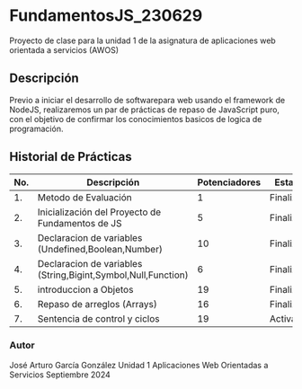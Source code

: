 # FundamentosJS_230629
Proyecto de clase para la unidad 1 de la asignatura de aplicaciones web orientada a servicios (AWOS)

## Descripción 

Previo a iniciar el desarrollo de softwarepara web usando el framework de NodeJS, realizaremos un par de prácticas de repaso de JavaScript puro, con el objetivo de confirmar los conocimientos basicos de logica de programación.

## Historial de Prácticas 

|No.|Descripción|Potenciadores|Estatus|
|--|--|--|--|
|1.|Metodo de Evaluación|1|Finalizada|
|2.|Inicialización del Proyecto de Fundamentos de JS|5|Finalizada|
|3.|Declaracion de variables (Undefined,Boolean,Number)|10|Finalizada|
|4.|Declaracion de variables (String,Bigint,Symbol,Null,Function)|6|Finalizada|
|5.|introduccion a Objetos|19|Finalizada|
|6.|Repaso de arreglos (Arrays)|16|Finalizada|
|7.|Sentencia de control y ciclos |19|Activa|

### Autor 
José Arturo García González 
Unidad 1 
Aplicaciones Web Orientadas a Servicios
Septiembre 2024

